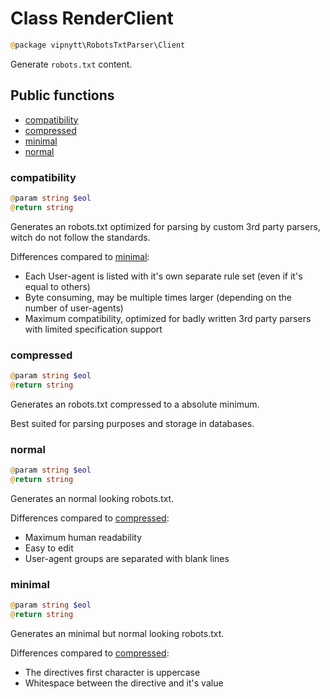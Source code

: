 # Class RenderClient
```php
@package vipnytt\RobotsTxtParser\Client
```

Generate `robots.txt` content.

## Public functions
- [compatibility](#compatibility)
- [compressed](#compressed)
- [minimal](#minimal)
- [normal](#normal)

### compatibility
```php
@param string $eol
@return string
```
Generates an robots.txt optimized for parsing by custom 3rd party parsers, witch do not follow the standards.

Differences compared to [minimal](#minimal):
- Each User-agent is listed with it's own separate rule set (even if it's equal to others)
- Byte consuming, may be multiple times larger (depending on the number of user-agents)
- Maximum compatibility, optimized for badly written 3rd party parsers with limited specification support

### compressed
```php
@param string $eol
@return string
```
Generates an robots.txt compressed to a absolute minimum.

Best suited for parsing purposes and storage in databases.

### normal
```php
@param string $eol
@return string
```
Generates an normal looking robots.txt.

Differences compared to [compressed](#compressed):
- Maximum human readability
- Easy to edit
- User-agent groups are separated with blank lines

### minimal
```php
@param string $eol
@return string
```
Generates an minimal but normal looking robots.txt.

Differences compared to [compressed](#compressed):
- The directives first character is uppercase
- Whitespace between the directive and it's value
